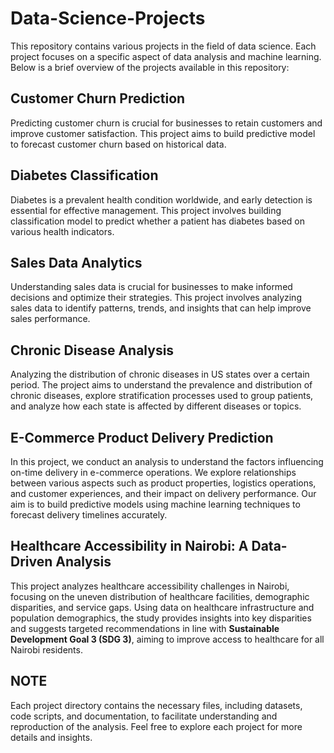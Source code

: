 # Data-Science-Projects

This repository contains various projects in the field of data science. Each project focuses on a specific aspect of data analysis and machine learning. Below is a brief overview of the projects available in this repository:

## Customer Churn Prediction
Predicting customer churn is crucial for businesses to retain customers and improve customer satisfaction. This project aims to build predictive model to forecast customer churn based on historical data.

## Diabetes Classification
Diabetes is a prevalent health condition worldwide, and early detection is essential for effective management. This project involves building classification model to predict whether a patient has diabetes based on various health indicators.

## Sales Data Analytics
Understanding sales data is crucial for businesses to make informed decisions and optimize their strategies. This project involves analyzing sales data to identify patterns, trends, and insights that can help improve sales performance.

## Chronic Disease Analysis
Analyzing the distribution of chronic diseases in US states over a certain period. The project aims to understand the prevalence and distribution of chronic diseases, explore stratification processes used to group patients, and analyze how each state is affected by different diseases or topics.

## E-Commerce Product Delivery Prediction
In this project, we conduct an analysis to understand the factors influencing on-time delivery in e-commerce operations. We explore relationships between various aspects such as product properties, logistics operations, and customer experiences, and their impact on delivery performance. Our aim is to build predictive models using machine learning techniques to forecast delivery timelines accurately.

## Healthcare Accessibility in Nairobi: A Data-Driven Analysis
This project analyzes healthcare accessibility challenges in Nairobi, focusing on the uneven distribution of healthcare facilities, demographic disparities, and service gaps. Using data on healthcare infrastructure and population demographics, the study provides insights into key disparities and suggests targeted recommendations in line with **Sustainable Development Goal 3 (SDG 3)**, aiming to improve access to healthcare for all Nairobi residents.


## NOTE
Each project directory contains the necessary files, including datasets, code scripts, and documentation, to facilitate understanding and reproduction of the analysis. Feel free to explore each project for more details and insights.


